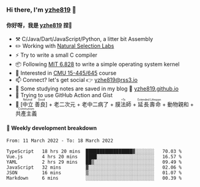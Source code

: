 ### Hi there, I'm [yzhe819](https://github.com/yzhe819) 👋

#### 你好呀，我是 [yzhe819](https://github.com/yzhe819) 捏👋

- :hammer_and_pick: C/Java/Dart/JavaScript/Python, a litter bit Assembly
- :pencil2: Working with [Natural Selection Labs](https://github.com/NaturalSelectionLabs)
- ⚡ Try to write a small C compiler
- 📦 Following [MIT 6.828](https://pdos.csail.mit.edu/6.828/2018/overview.html) to write a simple operating system kernel
- 🧪 Interested in [CMU 15-445/645](https://15445.courses.cs.cmu.edu/fall2020/) course
- 📫 Connect? let's get social 👉 yzhe819@rss3.io
- :scroll: Some studying notes are saved in my blog :space_invader: [yzhe819.github.io](https://yzhe819.github.io/)
- 🌟 Trying to use GitHub Action and Gist
- 🔑 <ruby>[中立 善良]<rp>（</rp><rt>Neutral Good</rt><rp>）</rp></ruby> + 老二次元 + 老中二病了 + <ruby>膜法師<rp>（</rp><rt>+1s</rt><rp>）</rp></ruby> + <ruby>延長壽命<rp>（</rp><rt>Extended Lifespan</rt><rp>）</rp></ruby> + 動物親和 + <ruby>共產主義<rp>（</rp><rt>Communism</rt><rp>）</rp></ruby>



#### 📝 Weekly development breakdown

<!--START_SECTION:waka-->

```text
From: 11 March 2022 - To: 18 March 2022

TypeScript   18 hrs 20 mins  █████████████████▓░░░░░░░   70.03 %
Vue.js       4 hrs 20 mins   ████░░░░░░░░░░░░░░░░░░░░░   16.57 %
YAML         2 hrs 29 mins   ██▒░░░░░░░░░░░░░░░░░░░░░░   09.49 %
JavaScript   32 mins         ▓░░░░░░░░░░░░░░░░░░░░░░░░   02.06 %
JSON         16 mins         ▒░░░░░░░░░░░░░░░░░░░░░░░░   01.07 %
Markdown     6 mins          ░░░░░░░░░░░░░░░░░░░░░░░░░   00.39 %
```

<!--END_SECTION:waka-->



